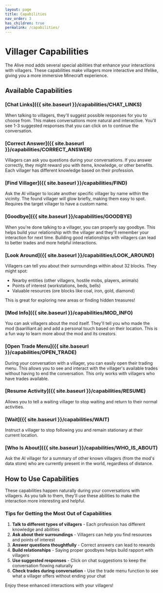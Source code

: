 ```yaml
---
layout: page
title: Capabilities
nav_order: 3
has_children: true
permalink: /capabilities/
---
```


# Villager Capabilities

The Alive mod adds several special abilities that enhance your interactions with villagers. These capabilities make villagers more interactive and lifelike, giving you a more immersive Minecraft experience.

## Available Capabilities

### [Chat Links]({{ site.baseurl }}/capabilities/CHAT_LINKS)

When talking to villagers, they'll suggest possible responses for you to choose from. This makes conversations more natural and interactive. You'll see 1-3 suggested responses that you can click on to continue the conversation.

### [Correct Answer]({{ site.baseurl }}/capabilities/CORRECT_ANSWER)

Villagers can ask you questions during your conversations. If you answer correctly, they might reward you with items, knowledge, or other benefits. Each villager has different knowledge based on their profession.

### [Find Villager]({{ site.baseurl }}/capabilities/FIND)

Ask the AI villager to locate another specific villager by name within the vicinity. The found villager will glow briefly, making them easy to spot. Requires the target villager to have a custom name.

### [Goodbye]({{ site.baseurl }}/capabilities/GOODBYE)

When you're done talking to a villager, you can properly say goodbye. This helps build your relationship with the villager and they'll remember your interaction for next time. Building good relationships with villagers can lead to better trades and more helpful interactions.

### [Look Around]({{ site.baseurl }}/capabilities/LOOK_AROUND)

Villagers can tell you about their surroundings within about 32 blocks. They might spot:

- Nearby entities (other villagers, hostile mobs, players, animals)
- Points of interest (workstations, beds, bells)
- Valuable resources (ore blocks like coal, iron, gold, diamond)

This is great for exploring new areas or finding hidden treasures!

### [Mod Info]({{ site.baseurl }}/capabilities/MOD_INFO)

You can ask villagers about the mod itself. They'll tell you who made the mod (baarilliant.ai) and add a personal touch based on their location. This is a fun way to learn more about the mod and its creators.

### [Open Trade Menu]({{ site.baseurl }}/capabilities/OPEN_TRADE)

During your conversation with a villager, you can easily open their trading menu. This allows you to see and interact with the villager's available trades without having to end the conversation. This only works with villagers who have trades available.

### [Resume Activity]({{ site.baseurl }}/capabilities/RESUME)

Allows you to tell a waiting villager to stop waiting and return to their normal activities.

### [Wait]({{ site.baseurl }}/capabilities/WAIT)

Instruct a villager to stop following you and remain stationary at their current location.

### [Who Is About]({{ site.baseurl }}/capabilities/WHO_IS_ABOUT)

Ask the AI villager for a summary of other known villagers (from the mod's data store) who are currently present in the world, regardless of distance.

## How to Use Capabilities

These capabilities happen naturally during your conversations with villagers. As you talk to them, they'll use these abilities to make the interaction more interesting and helpful.

### Tips for Getting the Most Out of Capabilities

1. **Talk to different types of villagers** - Each profession has different knowledge and abilities
2. **Ask about their surroundings** - Villagers can help you find resources and points of interest
3. **Answer questions thoughtfully** - Correct answers can lead to rewards
4. **Build relationships** - Saying proper goodbyes helps build rapport with villagers
5. **Use suggested responses** - Click on chat suggestions to keep the conversation flowing naturally
6. **Check trades during conversation** - Use the trade menu function to see what a villager offers without ending your chat

Enjoy these enhanced interactions with your villagers!
